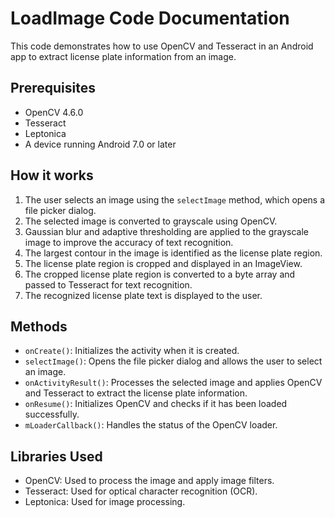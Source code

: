 # LoadImage Code Documentation

This code demonstrates how to use OpenCV and Tesseract in an Android app to extract license plate information from an image.

## Prerequisites
- OpenCV 4.6.0
- Tesseract
- Leptonica
- A device running Android 7.0 or later

## How it works
1. The user selects an image using the `selectImage` method, which opens a file picker dialog.
2. The selected image is converted to grayscale using OpenCV.
3. Gaussian blur and adaptive thresholding are applied to the grayscale image to improve the accuracy of text recognition.
4. The largest contour in the image is identified as the license plate region.
5. The license plate region is cropped and displayed in an ImageView.
6. The cropped license plate region is converted to a byte array and passed to Tesseract for text recognition.
7. The recognized license plate text is displayed to the user.

## Methods
- `onCreate()`: Initializes the activity when it is created.
- `selectImage()`: Opens the file picker dialog and allows the user to select an image.
- `onActivityResult()`: Processes the selected image and applies OpenCV and Tesseract to extract the license plate information.
- `onResume()`: Initializes OpenCV and checks if it has been loaded successfully.
- `mLoaderCallback()`: Handles the status of the OpenCV loader.

## Libraries Used
- OpenCV: Used to process the image and apply image filters.
- Tesseract: Used for optical character recognition (OCR).
- Leptonica: Used for image processing.

